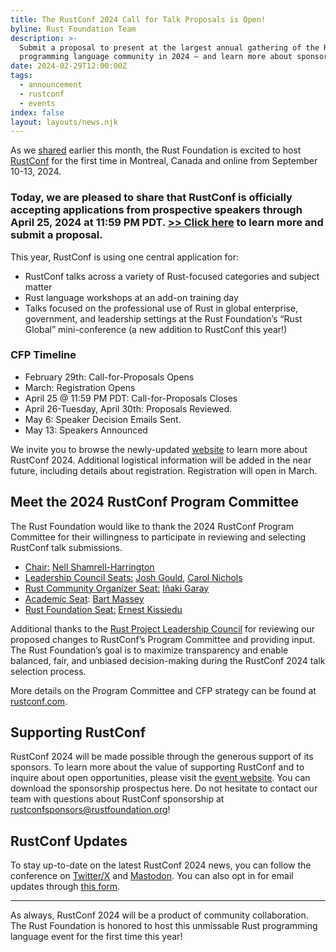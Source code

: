 ```yaml
---
title: The RustConf 2024 Call for Talk Proposals is Open!
byline: Rust Foundation Team
description: >-
  Submit a proposal to present at the largest annual gathering of the Rust
  programming language community in 2024 — and learn more about sponsorship!
date: 2024-02-29T12:00:00Z
tags:
  - announcement
  - rustconf
  - events
index: false
layout: layouts/news.njk
---
```

As we [<u>shared</u>](https://foundation.rust-lang.org/news/save-the-date-rustconf-2024-september-10-13/) earlier this month, the Rust Foundation is excited to host [<u>RustConf</u>](https://rustconf.com) for the first time in Montreal, Canada and online from September 10-13, 2024.&nbsp;

### Today, we are pleased to share that RustConf is officially accepting applications from prospective speakers through April 25, 2024 at 11:59 PM PDT. [<u>&gt;&gt; Click here</u>](https://sessionize.com/rustconf-2024) to learn more and submit a proposal.&nbsp;&nbsp;

This year, RustConf is using one central application for:&nbsp;

* RustConf talks across a variety of Rust-focused categories and subject matter
* Rust language workshops at an add-on training day
* Talks focused on the professional use of Rust in global enterprise, government, and leadership settings at the Rust Foundation’s “Rust Global” mini-conference (a new addition to RustConf this year!)

### CFP Timeline&nbsp;

* February 29th: Call-for-Proposals Opens
* March: Registration Opens
* April 25 @ 11:59 PM PDT: Call-for-Proposals Closes
* April 26-Tuesday, April 30th: Proposals Reviewed.
* May 6: Speaker Decision Emails Sent.&nbsp;
* May 13: Speakers Announced

We invite you to browse the newly-updated [<u>website</u>](https://rustconf.com) to learn more about RustConf 2024. Additional logistical information will be added in the near future, including details about registration. Registration will open in March.&nbsp;

## Meet the 2024 RustConf Program Committee

The Rust Foundation would like to thank the 2024 RustConf Program Committee for their willingness to participate in reviewing and selecting RustConf talk submissions.&nbsp;

* <u>Chair:</u> [<u>Nell Shamrell-Harrington</u>](https://github.com/nellshamrell)
* <u>Leadership Council Seats:</u> [<u>Josh Gould</u>](https://github.com/technetos), [<u>Carol Nichols</u>](https://github.com/carols10cents)
* <u>Rust Community Organizer Seat:</u> [<u>Iñaki Garay</u>](https://github.com/igaray)
* <u>Academic Seat</u>: [<u>Bart Massey</u>](https://github.com/BartMassey)
* <u>Rust Foundation Seat:</u> [<u>Ernest Kissiedu</u>](https://github.com/ernestkissiedu)&nbsp;

Additional thanks to the [<u>Rust Project Leadership Council</u>](https://www.rust-lang.org/governance/teams/leadership-council) for reviewing our proposed changes to RustConf’s Program Committee and providing input. The Rust Foundation’s goal is to maximize transparency and enable balanced, fair, and unbiased decision-making during the RustConf 2024 talk selection process.&nbsp;

More details on the Program Committee and CFP strategy can be found at [<u>rustconf.com</u>](http://rustconf.com).

## Supporting RustConf

RustConf 2024 will be made possible through the generous support of its sponsors. To learn more about the value of supporting RustConf and to inquire about open opportunities, please visit the [<u>event website</u>](https://rustconf.com/become-a-sponsor). You can download the sponsorship prospectus here. Do not hesitate to contact our team with questions about RustConf sponsorship at rustconfsponsors@rustfoundation.org!&nbsp;&nbsp;

## RustConf Updates

To stay up-to-date on the latest RustConf 2024 news, you can follow the conference on [<u>Twitter/X</u>](https://twitter.com/rustconf) and [<u>Mastodon</u>](https://hachyderm.io/@rustconf). You can also opt in for email updates through [<u>this form</u>](https://mailchi.mp/226efb05212c/rustconf-2024-email-updates-sign-up).&nbsp;

---

As always, RustConf 2024 will be a product of community collaboration. The Rust Foundation is honored to host this unmissable Rust programming language event for the first time this year!&nbsp;